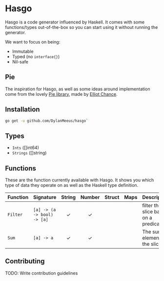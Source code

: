 # Hasgo

Hasgo is a code generator influenced by Haskell. 
It comes with some functions/types out-of-the-box so you can start using it without running the generator. 

We want to focus on being:
* Immutable 
* Typed (no `interface{}`)
* Nil-safe

## Pie

The inspiration for Hasgo, as well as some ideas around implementation come from the lovely [Pie
library](https://github.com/elliotchance/pie), made by [Elliot Chance](https://github.com/elliotchance).

## Installation

```bash
go get -u github.com/DylanMeeus/hasgo`
```

## Types 
* `Ints` ([]int64)
* `Strings` ([]string)

## Functions

These are the function currently available with Hasgo.
It shows you which type of data they operate on as well as the Haskell type definition.

| Function | Signature                   | String | Number | Struct | Maps | Description |
|----------| --------------------------  | :----: | :----: | :----: | :--: | ----------- |
| `Filter` | `[a] -> (a -> bool) -> [a]` |   ✓    |   ✓    |        |      | filter the slice based on a predicate|
| `Sum`    | `[a] -> a`                  |   ✓    |   ✓    |        |      | The sum of elements in the slice|

## Contributing

TODO: Write contribution guidelines
